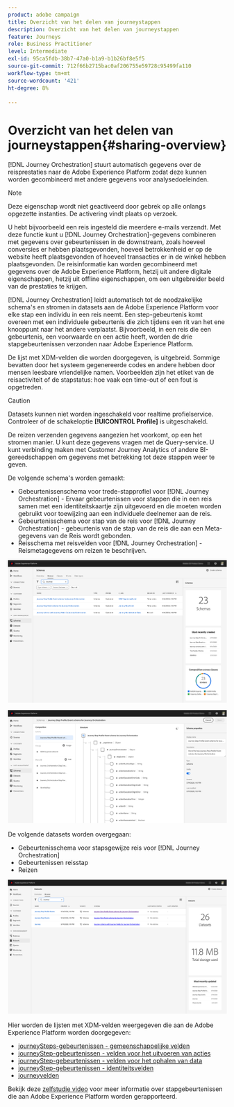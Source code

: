 ```yaml
---
product: adobe campaign
title: Overzicht van het delen van journeystappen
description: Overzicht van het delen van journeystappen
feature: Journeys
role: Business Practitioner
level: Intermediate
exl-id: 95ca5fdb-38b7-47a0-b1a9-b1b26bf8e5f5
source-git-commit: 712f66b2715bac0af206755e59728c95499fa110
workflow-type: tm+mt
source-wordcount: '421'
ht-degree: 8%

---
```


# Overzicht van het delen van journeystappen{#sharing-overview}

[!DNL Journey Orchestration] stuurt automatisch gegevens over de reisprestaties naar de Adobe Experience Platform zodat deze kunnen worden gecombineerd met andere gegevens voor analysedoeleinden.

>[!NOTE]
>
>Deze eigenschap wordt niet geactiveerd door gebrek op alle onlangs opgezette instanties. De activering vindt plaats op verzoek.

U hebt bijvoorbeeld een reis ingesteld die meerdere e-mails verzendt. Met deze functie kunt u [!DNL Journey Orchestration]-gegevens combineren met gegevens over gebeurtenissen in de downstream, zoals hoeveel conversies er hebben plaatsgevonden, hoeveel betrokkenheid er op de website heeft plaatsgevonden of hoeveel transacties er in de winkel hebben plaatsgevonden. De reisinformatie kan worden gecombineerd met gegevens over de Adobe Experience Platform, hetzij uit andere digitale eigenschappen, hetzij uit offline eigenschappen, om een uitgebreider beeld van de prestaties te krijgen.

[!DNL Journey Orchestration] leidt automatisch tot de noodzakelijke schema&#39;s en stromen in datasets aan de Adobe Experience Platform voor elke stap een individu in een reis neemt. Een step-gebeurtenis komt overeen met een individuele gebeurtenis die zich tijdens een rit van het ene knooppunt naar het andere verplaatst. Bijvoorbeeld, in een reis die een gebeurtenis, een voorwaarde en een actie heeft, worden de drie stapgebeurtenissen verzonden naar Adobe Experience Platform.

De lijst met XDM-velden die worden doorgegeven, is uitgebreid. Sommige bevatten door het systeem gegenereerde codes en andere hebben door mensen leesbare vriendelijke namen. Voorbeelden zijn het etiket van de reisactiviteit of de stapstatus: hoe vaak een time-out of een fout is opgetreden.

>[!CAUTION]
>
>Datasets kunnen niet worden ingeschakeld voor realtime profielservice. Controleer of de schakeloptie **[!UICONTROL Profile]** is uitgeschakeld.

De reizen verzenden gegevens aangezien het voorkomt, op een het stromen manier. U kunt deze gegevens vragen met de Query-service. U kunt verbinding maken met Customer Journey Analytics of andere BI-gereedschappen om gegevens met betrekking tot deze stappen weer te geven.

De volgende schema&#39;s worden gemaakt:

* Gebeurtenissenschema voor trede-stapprofiel voor [!DNL Journey Orchestration] - Ervaar gebeurtenissen voor stappen die in een reis samen met een identiteitskaartje zijn uitgevoerd en die moeten worden gebruikt voor toewijzing aan een individuele deelnemer aan de reis.
* Gebeurtenisschema voor stap van de reis voor [!DNL Journey Orchestration] - gebeurtenis van de stap van de reis die aan een Meta-gegevens van de Reis wordt gebonden.
* Reisschema met reisvelden voor [!DNL Journey Orchestration] - Reismetagegevens om reizen te beschrijven.

![](../assets/sharing1.png)

![](../assets/sharing2.png)

De volgende datasets worden overgegaan:

* Gebeurtenisschema voor stapsgewijze reis voor [!DNL Journey Orchestration]
* Gebeurtenissen reisstap
* Reizen

![](../assets/sharing3.png)

Hier worden de lijsten met XDM-velden weergegeven die aan de Adobe Experience Platform worden doorgegeven:

* [journeySteps-gebeurtenissen - gemeenschappelijke velden](../building-journeys/sharing-common-fields.md)
* [journeyStep-gebeurtenissen - velden voor het uitvoeren van acties](../building-journeys/sharing-execution-fields.md)
* [journeyStep-gebeurtenissen - velden voor het ophalen van data](../building-journeys/sharing-fetch-fields.md)
* [journeyStep-gebeurtenissen - identiteitsvelden](../building-journeys/sharing-identity-fields.md)
* [journeyvelden](../building-journeys/sharing-journey-fields.md)

Bekijk deze [zelfstudie video](https://docs.adobe.com/content/help/en/journey-orchestration-learn/tutorials/reporting-step-events-to-adobe-experience-platform.html) voor meer informatie over stapgebeurtenissen die aan Adobe Experience Platform worden gerapporteerd.
